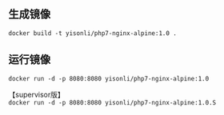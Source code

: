 ## 生成镜像
`docker build -t yisonli/php7-nginx-alpine:1.0 .`


## 运行镜像
`docker run -d -p 8080:8080 yisonli/php7-nginx-alpine:1.0`

【supervisor版】  
`docker run -d -p 8080:8080 yisonli/php7-nginx-alpine:1.0.S`

